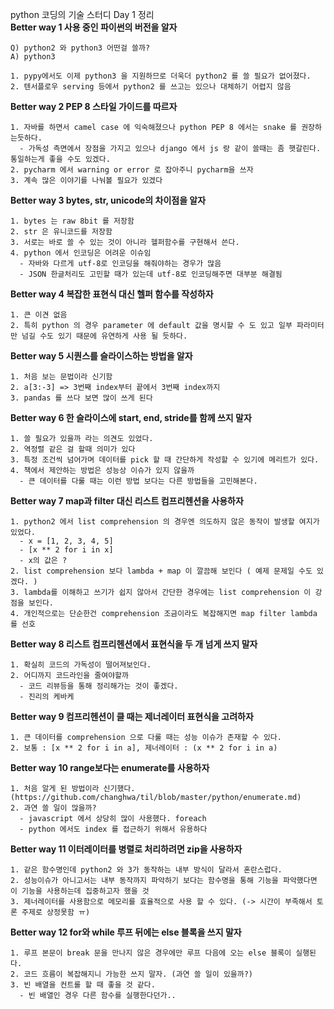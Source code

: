 python 코딩의 기술 스터디 Day 1 정리  
**Better way 1 사용 중인 파이썬의 버전을 알자**
```
Q) python2 와 python3 어떤걸 쓸까?  
A) python3  

1. pypy에서도 이제 python3 을 지원하므로 더욱더 python2 를 쓸 필요가 없어졌다.  
2. 텐서플로우 serving 등에서 python2 를 쓰고는 있으나 대체하기 어렵지 않음  
```
**Better way 2 PEP 8 스타일 가이드를 따르자**
```
1. 자바를 하면서 camel case 에 익숙해졌으나 python PEP 8 에서는 snake 를 권장하는듯하다.
  - 가독성 측면에서 장점을 가지고 있으나 django 에서 js 랑 같이 쓸때는 좀 햇갈린다. 통일하는게 좋을 수도 있겠다.
2. pycharm 에서 warning or error 로 잡아주니 pycharm을 쓰자
3. 계속 많은 이야기를 나눠볼 필요가 있겠다
```
**Better way 3 bytes, str, unicode의 차이점을 알자**
```
1. bytes 는 raw 8bit 를 저장함
2. str 은 유니코드를 저장함
3. 서로는 바로 쓸 수 있는 것이 아니라 헬퍼함수를 구현해서 쓴다.
4. python 에서 인코딩은 어려운 이슈임
  - 자바와 다르게 utf-8로 인코딩을 해줘야하는 경우가 많음 
  - JSON 한글처리도 고민할 때가 있는데 utf-8로 인코딩해주면 대부분 해결됨
```
**Better way 4 복잡한 표현식 대신 헬퍼 함수를 작성하자**
```
1. 큰 이견 없음
2. 특히 python 의 경우 parameter 에 default 값을 명시할 수 도 있고 일부 파라미터만 넘길 수도 있기 때문에 유연하게 사용 될 듯하다.
```
**Better way 5 시퀀스를 슬라이스하는 방법을 알자**
```
1. 처음 보는 문법이라 신기함
2. a[3:-3] => 3번째 index부터 끝에서 3번째 index까지
3. pandas 를 쓰다 보면 많이 쓰게 된다
```
**Better way 6 한 슬라이스에 start, end, stride를 함께 쓰지 말자**
```
1. 쓸 필요가 있을까 라는 의견도 있었다.
2. 역정렬 같은 걸 할때 의미가 있다
3. 특정 조건씩 넘어가며 데이터를 pick 할 때 간단하게 작성할 수 있기에 메리트가 있다.
4. 책에서 제안하는 방법은 성능상 이슈가 있지 않을까 
  - 큰 데이터를 다룰 때는 이런 방법 보다는 다른 방법들을 고민해본다.
```
**Better way 7 map과 filter 대신 리스트 컴프리헨션을 사용하자**
```
1. python2 에서 list comprehension 의 경우엔 의도하지 않은 동작이 발생할 여지가 있었다.
  - x = [1, 2, 3, 4, 5]
  - [x ** 2 for i in x]
  - x의 값은 ?
2. list comprehension 보다 lambda + map 이 깔끔해 보인다 ( 예제 문제일 수도 있겠다. )
3. lambda를 이해하고 쓰기가 쉽지 않아서 간단한 경우에는 list comprehension 이 강점을 보인다.
4. 개인적으로는 단순한건 comprehension 조금이라도 복잡해지면 map filter lambda 를 선호 
```
**Better way 8 리스트 컴프리헨션에서 표현식을 두 개 넘게 쓰지 말자**
```
1. 확실히 코드의 가독성이 떨어져보인다.
2. 어디까지 코드라인을 줄여야할까 
  - 코드 리뷰등을 통해 정리해가는 것이 좋겠다.
  - 진리의 케바케
```
**Better way 9 컴프리헨션이 클 때는 제너레이터 표현식을 고려하자**
```
1. 큰 데이터를 comprehension 으로 다룰 때는 성능 이슈가 존재할 수 있다.
2. 보통 : [x ** 2 for i in a], 제너레이터 : (x ** 2 for i in a)
```
**Better way 10 range보다는 enumerate를 사용하자**
```
1. 처음 알게 된 방법이라 신기했다. (https://github.com/changhwa/til/blob/master/python/enumerate.md)
2. 과연 쓸 일이 많을까?
  - javascript 에서 상당히 많이 사용했다. foreach
  - python 에서도 index 를 접근하기 위해서 유용하다
```
**Better way 11 이터레이터를 병렬로 처리하려면 zip을 사용하자**
```
1. 같은 함수명인데 python2 와 3가 동작하는 내부 방식이 달라서 혼란스럽다.
2. 성능이슈가 아니고서는 내부 동작까지 파악하기 보다는 함수명을 통해 기능을 파악했다면 이 기능을 사용하는데 집중하고자 했을 것 
3. 제너레이터를 사용함으로 메모리를 효율적으로 사용 할 수 있다. (-> 시간이 부족해서 토론 주제로 상정못함 ㅠ)
```
**Better way 12 for와 while 루프 뒤에는 else 블록을 쓰지 말자**
```
1. 루프 본문이 break 문을 만나지 않은 경우에만 루프 다음에 오는 else 블록이 실행된다.
2. 코드 흐름이 복잡해지니 가능한 쓰지 말자. (과연 쓸 일이 있을까?)
3. 빈 배열을 컨트롤 할 때 좋을 것 같다. 
  - 빈 배열인 경우 다른 함수를 실행한다던가..
```
